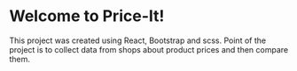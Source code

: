 # Welcome to Price-It!

This project was created using React, Bootstrap and scss.
Point of the project is to collect data from shops about product prices and then compare them.
